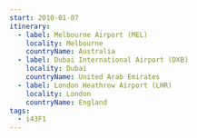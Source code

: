 ```yaml
---
start: 2010-01-07
itinerary:
  - label: Melbourne Airport (MEL)
    locality: Melbourne
    countryName: Australia
  - label: Dubai International Airport (DXB)
    locality: Dubai
    countryName: United Arab Emirates
  - label: London Heathrow Airport (LHR)
    locality: London
    countryName: England
tags:
  - i43F1
---
```

